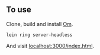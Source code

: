 ## To use

Clone, build and install [Om](https://github.com/swannodette/om).

```
lein ring server-headless
```

And visit [localhost:3000/index.html](http://localhost:3000/index.html).
